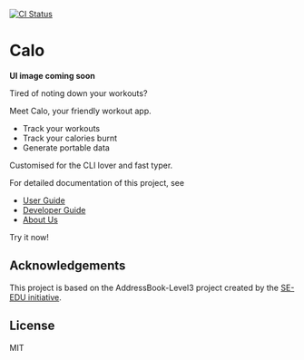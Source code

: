 [![CI Status](https://github.com/AY2021S1-CS2103T-W17-2/tp/workflows/Java%20CI/badge.svg)](https://github.com/AY2021S1-CS2103T-W17-2/tp/actions)

# Calo

**UI image coming soon**

Tired of noting down your workouts?

Meet Calo, your friendly workout app.

- Track your workouts
- Track your calories burnt
- Generate portable data

Customised for the CLI lover and fast typer.

For detailed documentation of this project, see
- [User Guide](https://github.com/AY2021S1-CS2103T-W17-2/tp/blob/master/docs/UserGuide.md)
- [Developer Guide](https://github.com/AY2021S1-CS2103T-W17-2/tp/blob/master/docs/DeveloperGuide.md)
- [About Us](https://github.com/AY2021S1-CS2103T-W17-2/tp/blob/master/docs/AboutUs.md)

Try it now!

## Acknowledgements

This project is based on the AddressBook-Level3 project created by the [SE-EDU initiative](https://se-education.org).

## License

MIT
